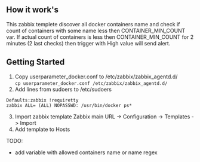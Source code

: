 ## How it work's  
This zabbix templete discover all docker containers name and check if count of containers with some name less then CONTAINER_MIN_COUNT var. If actual count of containers is less then CONTAINER_MIN_COUNT for 2 minutes (2 last checks) then trigger with High value will send alert.  
## Getting Started  
1. Copy userparameter_docker.conf to /etc/zabbix/zabbix_agentd.d/  
`cp userparameter_docker.conf /etc/zabbix/zabbix_agentd.d/`  
2. Add lines from sudoers to /etc/sudoers  
```visudo
Defaults:zabbix !requiretty
zabbix ALL= (ALL) NOPASSWD: /usr/bin/docker ps*
```  
3. Import zabbix template
Zabbix main URL -> Configuration -> Templates -> Import  
4. Add template to Hosts  

TODO:  
- add variable with allowed containers name or name regex  
